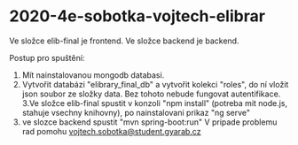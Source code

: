 # 2020-4e-sobotka-vojtech-elibrar
Ve složce elib-final je frontend.
Ve složce backend je backend.

Postup pro spuštění:
1. Mít nainstalovanou mongodb databasi.
2. Vytvořit databázi "elibrary_final_db" a vytvořit kolekci "roles", do ní vložit json soubor ze složky data. Bez tohoto nebude fungovat autentifikace.
3.Ve složce elib-final spustit v konzoli "npm install" (potreba mit node.js, stahuje vsechny knihovny), po nainstalovani prikaz "ng serve"
4. ve slozce backend spustit "mvn spring-boot:run" 
V pripade problemu rad pomohu vojtech.sobotka@student.gyarab.cz
